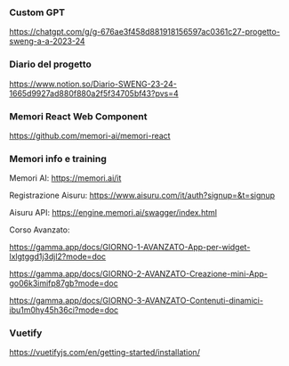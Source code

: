 ### Custom GPT
https://chatgpt.com/g/g-676ae3f458d881918156597ac0361c27-progetto-sweng-a-a-2023-24

  

### Diario del progetto

https://www.notion.so/Diario-SWENG-23-24-1665d9927ad880f880a2f5f34705bf43?pvs=4

  

### Memori React Web Component

https://github.com/memori-ai/memori-react


### Memori info e training

Memori AI: https://memori.ai/it

Registrazione Aisuru: https://www.aisuru.com/it/auth?signup=&t=signup

Aisuru API: https://engine.memori.ai/swagger/index.html

Corso Avanzato:

https://gamma.app/docs/GIORNO-1-AVANZATO-App-per-widget-lxlgtggd1j3djl2?mode=doc

https://gamma.app/docs/GIORNO-2-AVANZATO-Creazione-mini-App-go06k3imifp87gb?mode=doc

https://gamma.app/docs/GIORNO-3-AVANZATO-Contenuti-dinamici-ibu1m0hy45h36ci?mode=doc

### Vuetify

https://vuetifyjs.com/en/getting-started/installation/